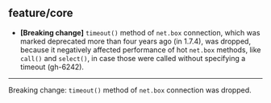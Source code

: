 ## feature/core

* **[Breaking change]** `timeout()` method of `net.box` connection, which was
  marked deprecated more than four years ago (in 1.7.4), was dropped, because
  it negatively affected performance of hot `net.box` methods, like `call()`
  and `select()`, in case those were called without specifying a timeout
  (gh-6242).

----

Breaking change: `timeout()` method of `net.box` connection was dropped.
